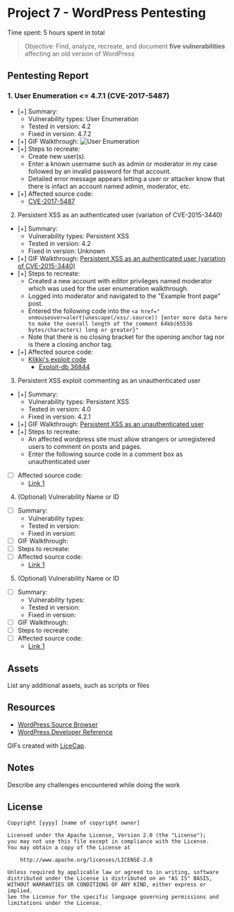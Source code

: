 # Project 7 - WordPress Pentesting

Time spent: 5 hours spent in total

> Objective: Find, analyze, recreate, and document **five vulnerabilities** affecting an old version of WordPress

## Pentesting Report

### 1. User Enumeration <= 4.7.1 (CVE-2017-5487)
  - [+] Summary: 
    - Vulnerability types: User Enumeration
    - Tested in version: 4.2
    - Fixed in version: 4.7.2
  - [+] GIF Walkthrough: ![User Enumeration]()
  - [+] Steps to recreate: 
    - Create new user(s).
    - Enter a known username such as admin or moderator in my case followed by an invalid password for that account.
    - Detailed error message appears letting a user or attacker know that there is infact an account named admin, moderator, etc.
  - [+] Affected source code:
    - [CVE-2017-5487](https://github.com/WordPress/WordPress/commit/daf358983cc1ce0c77bf6d2de2ebbb43df2add60)
2. Persistent XSS as an authenticated user (variation of CVE-2015-3440)
  - [+] Summary: 
    - Vulnerability types: Persistent XSS
    - Tested in version: 4.2
    - Fixed in version: Unknown
  - [+] GIF Walkthrough: [Persistent XSS as an authenticated user (variation of CVE-2015-3440)]()
  - [+] Steps to recreate: 
    - Created a new account with editor privileges named moderator which was used for the user enumeration walkthrough.
    - Logged into moderator and navigated to the "Example front page" post.
    - Entered the following code into the `<a href=" onmouseover=alert(unescape(/xss/.source)) {enter more data here to make the overall length of the comment 64kb(65536 bytes/characters) long or greater}"`
    - Note that there is no closing bracket for the opening anchor tag nor is there a closing anchor tag.
  - [+] Affected source code:
    - [Klikki's exploit code](https://klikki.fi/adv/wordpress2.html)
      - [Exploit-db 36844](https://www.exploit-db.com/exploits/36844/)
3. Persistent XSS exploit commenting as an unauthenticated user
  - [+] Summary: 
    - Vulnerability types: Persistent XSS
    - Tested in version: 4.0
    - Fixed in version: 4.2.1
  - [+] GIF Walkthrough: [Persistent XSS as an unauthenticated user]()
  - [+] Steps to recreate:
    - An affected wordpress site must allow strangers or unregistered users to comment on posts and pages.
    - Enter the following source code in a comment box as unauthenticated user
  - [ ] Affected source code:
    - [Link 1](https://core.trac.wordpress.org/browser/tags/version/src/source_file.php)
4. (Optional) Vulnerability Name or ID
  - [ ] Summary: 
    - Vulnerability types:
    - Tested in version:
    - Fixed in version: 
  - [ ] GIF Walkthrough: 
  - [ ] Steps to recreate: 
  - [ ] Affected source code:
    - [Link 1](https://core.trac.wordpress.org/browser/tags/version/src/source_file.php)
5. (Optional) Vulnerability Name or ID
  - [ ] Summary: 
    - Vulnerability types:
    - Tested in version:
    - Fixed in version: 
  - [ ] GIF Walkthrough: 
  - [ ] Steps to recreate: 
  - [ ] Affected source code:
    - [Link 1](https://core.trac.wordpress.org/browser/tags/version/src/source_file.php) 

## Assets

List any additional assets, such as scripts or files

## Resources

- [WordPress Source Browser](https://core.trac.wordpress.org/browser/)
- [WordPress Developer Reference](https://developer.wordpress.org/reference/)

GIFs created with [LiceCap](http://www.cockos.com/licecap/).

## Notes

Describe any challenges encountered while doing the work

## License

    Copyright [yyyy] [name of copyright owner]

    Licensed under the Apache License, Version 2.0 (the "License");
    you may not use this file except in compliance with the License.
    You may obtain a copy of the License at

        http://www.apache.org/licenses/LICENSE-2.0

    Unless required by applicable law or agreed to in writing, software
    distributed under the License is distributed on an "AS IS" BASIS,
    WITHOUT WARRANTIES OR CONDITIONS OF ANY KIND, either express or implied.
    See the License for the specific language governing permissions and
    limitations under the License.
